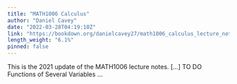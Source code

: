 ```yaml
---
title: "MATH1006 Calculus"
author: "Daniel Cavey"
date: "2022-03-28T04:19:10Z"
link: "https://bookdown.org/danielcavey27/math1006_calculus_lecture_notes/"
length_weight: "6.1%"
pinned: false
---
```


This is the 2021 update of the MATH1006 lecture notes. [...] TO DO Functions of Several Variables ...
